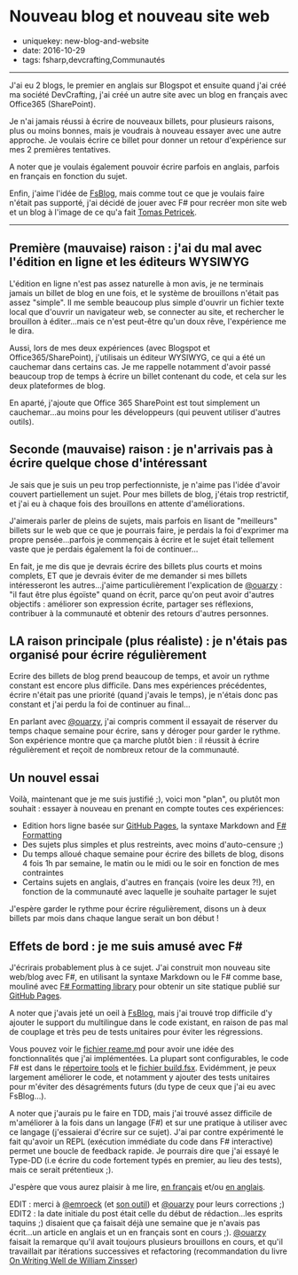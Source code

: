 Nouveau blog et nouveau site web
================================

- uniquekey: new-blog-and-website
- date: 2016-10-29
- tags: fsharp,devcrafting,Communautés

--------------

J'ai eu 2 blogs, le premier en anglais sur Blogspot et ensuite quand j'ai créé ma société DevCrafting, j'ai créé un autre site avec un blog en français avec Office365 (SharePoint). 

Je n'ai jamais réussi à écrire de nouveaux billets, pour plusieurs raisons, plus ou moins bonnes, mais je voudrais à nouveau essayer avec une autre approche. Je voulais écrire ce billet pour donner un retour d'expérience sur mes 2 premières tentatives. 

A noter que je voulais également pouvoir écrire parfois en anglais, parfois en français en fonction du sujet.

Enfin, j'aime l'idée de [FsBlog](https://github.com/fsprojects/FsBlog), mais comme tout ce que je voulais faire n'était pas supporté, j'ai décidé de jouer avec F# pour recréer mon site web et un blog à l'image de ce qu'a fait [Tomas Petricek](http://tomasp.net/).

--------------

## Première (mauvaise) raison : j'ai du mal avec l'édition en ligne et les éditeurs WYSIWYG

L'édition en ligne n'est pas assez naturelle à mon avis, je ne terminais jamais un billet de blog en une fois, et le système de brouillons n'était pas assez "simple". Il me semble beaucoup plus simple d'ouvrir un fichier texte local que d'ouvrir un navigateur web, se connecter au site, et rechercher le brouillon à éditer...mais ce n'est peut-être qu'un doux rêve, l'expérience me le dira.

Aussi, lors de mes deux expériences (avec Blogspot et Office365/SharePoint), j'utilisais un éditeur WYSIWYG, ce qui a été un cauchemar dans certains cas. Je me rappelle notamment d'avoir passé beaucoup trop de temps à écrire un billet contenant du code, et cela sur les deux plateformes de blog.

En aparté, j'ajoute que Office 365 SharePoint est tout simplement un cauchemar...au moins pour les développeurs (qui peuvent utiliser d'autres outils).

## Seconde (mauvaise) raison : je n'arrivais pas à écrire quelque chose d'intéressant

Je sais que je suis un peu trop perfectionniste, je n'aime pas l'idée d'avoir couvert partiellement un sujet. Pour mes billets de blog, j'étais trop restrictif, et j'ai eu à chaque fois des brouillons en attente d'améliorations.

J'aimerais parler de pleins de sujets, mais parfois en lisant de "meilleurs" billets sur le web que ce que je pourrais faire, je perdais la foi d'exprimer ma propre pensée...parfois je commençais à écrire et le sujet était tellement vaste que je perdais également la foi de continuer...

En fait, je me dis que je devrais écrire des billets plus courts et moins complets, ET que je devrais éviter de me demander si mes billets intéresseront les autres...j'aime particulièrement l'explication de [@ouarzy](https://twitter.com/ouarzy) : "il faut être plus égoïste" quand on écrit, parce qu'on peut avoir d'autres objectifs : améliorer son expression écrite, partager ses réflexions, contribuer à la communauté et obtenir des retours d'autres personnes.

## LA raison principale (plus réaliste) : je n'étais pas organisé pour écrire régulièrement

Ecrire des billets de blog prend beaucoup de temps, et avoir un rythme constant est encore plus difficile. Dans mes expériences précédentes, écrire n'était pas une priorité (quand j'avais le temps), je n'étais donc pas constant et j'ai perdu la foi de continuer au final...

En parlant avec [@ouarzy](https://twitter.com/ouarzy), j'ai compris comment il essayait de réserver du temps chaque semaine pour écrire, sans y déroger pour garder le rythme. Son expérience montre que ça marche plutôt bien : il réussit à écrire régulièrement et reçoit de nombreux retour de la communauté.

## Un nouvel essai

Voilà, maintenant que je me suis justifié ;), voici mon "plan", ou plutôt mon souhait : essayer à nouveau en prenant en compte toutes ces expériences:

* Edition hors ligne basée sur [GitHub Pages](https://pages.github.com), la syntaxe Markdown and [F# Formatting](https://tpetricek.github.io/FSharp.Formatting/)
* Des sujets plus simples et plus restreints, avec moins d'auto-censure ;)
* Du temps alloué chaque semaine pour écrire des billets de blog, disons 4 fois 1h par semaine, le matin ou le midi ou le soir en fonction de mes contraintes
* Certains sujets en anglais, d'autres en français (voire les deux ?!), en fonction de la communauté avec laquelle je souhaite partager le sujet

J'espère garder le rythme pour écrire régulièrement, disons un à deux billets par mois dans chaque langue serait un bon début !

## Effets de bord : je me suis amusé avec F#

J'écrirais probablement plus à ce sujet. J'ai construit mon nouveau site web/blog avec F#, en utilisant la syntaxe Markdown ou le F# comme base, mouliné avec [F# Formatting library](https://tpetricek.github.io/FSharp.Formatting/) pour obtenir un site statique publié sur [GitHub Pages](https://pages.github.com).

A noter que j'avais jeté un oeil à [FsBlog](https://github.com/fsprojects/FsBlog), mais j'ai trouvé trop difficile d'y ajouter le support du multilingue dans le code existant, en raison de pas mal de couplage et très peu de tests unitaires pour éviter les régressions.

Vous pouvez voir le [fichier reame.md](https://github.com/devcrafting/devcrafting.github.io/blob/dev/readme.md) pour avoir une idée des fonctionnalités que j'ai implémentées. La plupart sont configurables, le code F# est dans le [répertoire tools](https://github.com/devcrafting/devcrafting.github.io/tree/dev/tools) et le [fichier build.fsx](https://github.com/devcrafting/devcrafting.github.io/blob/dev/build.fsx). Evidémment, je peux largement améliorer le code, et notamment y ajouter des tests unitaires pour m'éviter des désagréments futurs (du type de ceux que j'ai eu avec FsBlog...).

A noter que j'aurais pu le faire en TDD, mais j'ai trouvé assez difficile de m'améliorer à la fois dans un langage (F#) et sur une pratique à utiliser avec ce langage (j'essaierai d'écrire sur ce sujet). J'ai par contre expérimenté le fait qu'avoir un REPL (exécution immédiate du code dans F# interactive) permet une boucle de feedback rapide. Je pourrais dire que j'ai essayé le Type-DD (i.e écrire du code fortement typés en premier, au lieu des tests), mais ce serait prétentieux ;).

J'espère que vous aurez plaisir à me lire, [en français](http://www.devcrafting.com/fr/blog/) et/ou [en anglais](http://www.devcrafting.com/en/blog/).

EDIT : merci à [@emroeck](https://twitter.com/emroeck) (et [son outil](https://github.com/emmanuelroecker/php-spellchecker)) et [@ouarzy](https://twitter.com/ouarzy) pour leurs corrections ;)
EDIT2 : la date initiale du post était celle du début de rédaction...les esprits taquins ;) disaient que ça faisait déjà une semaine que je n'avais pas écrit...un article en anglais et un en français sont en cours ;). [@ouarzy](https://twitter.com/ouarzy) faisait la remarque qu'il avait toujours plusieurs brouillons en cours, et qu'il travaillait par itérations successives et refactoring (recommandation du livre [On Writing Well de William Zinsser](https://www.google.fr/webhp?sourceid=chrome-instant&ion=1&espv=2&ie=UTF-8#q=on%20writing%20well))
